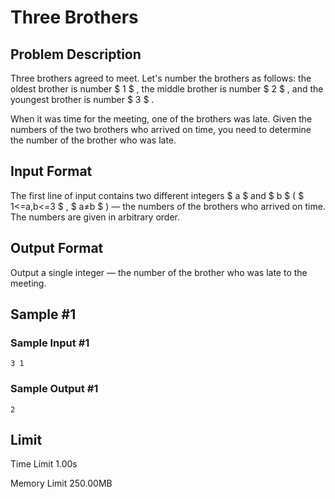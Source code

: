 # Three Brothers

## Problem Description

Three brothers agreed to meet. Let's number the brothers as follows: the oldest brother is number $ 1 $ , the middle brother is number $ 2 $ , and the youngest brother is number $ 3 $ .

When it was time for the meeting, one of the brothers was late. Given the numbers of the two brothers who arrived on time, you need to determine the number of the brother who was late.

## Input Format

The first line of input contains two different integers $ a $ and $ b $ ( $ 1<=a,b<=3 $ , $ a≠b $ ) — the numbers of the brothers who arrived on time. The numbers are given in arbitrary order.

## Output Format

Output a single integer — the number of the brother who was late to the meeting.

## Sample #1

### Sample Input #1

```
3 1
```

### Sample Output #1

```
2
```

## Limit



Time Limit
1.00s

Memory Limit
250.00MB